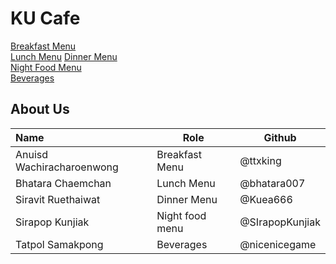 # KU Cafe

[Breakfast Menu](Menu.md#-breakfast-menu)   
[Lunch Menu](Menu.md#Lunch-Menu) 
[Dinner Menu](Menu.md#dinner)   
[Night Food Menu](Menu.md#-Night-Food-Menu)  
[Beverages](Menu.md#-beverages)

## About Us

| Name      | Role      | Github   |
|:----------|-----------|----------|
| Anuisd Wachiracharoenwong | Breakfast Menu | @ttxking|
| Bhatara Chaemchan | Lunch Menu | @bhatara007|
| Siravit Ruethaiwat | Dinner Menu | @Kuea666 |
| Sirapop Kunjiak | Night food menu | @SIrapopKunjiak |
| Tatpol Samakpong | Beverages | @nicenicegame |
